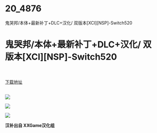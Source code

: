 # 20_4876
鬼哭邦/本体+最新补丁+DLC+汉化/ 双版本[XCI][NSP]-Switch520
# 鬼哭邦/本体+最新补丁+DLC+汉化/ 双版本[XCI][NSP]-Switch520
 <br/></br>
[下载地址](https://www.switch520.cc/article/4876 "下载地址")
<br/></br>

<p><strong><img src="https://s1.ax1x.com/2020/06/13/tvgRIS.jpg"></strong></p>
<p><strong><img src="https://s1.ax1x.com/2020/06/13/tvgqaT.jpg"></strong></p>
<p><strong><img src="https://s1.ax1x.com/2020/06/13/tvgxz9.jpg"></strong></p>
<p><strong>汉补出自 XXGame汉化组</strong></p>
